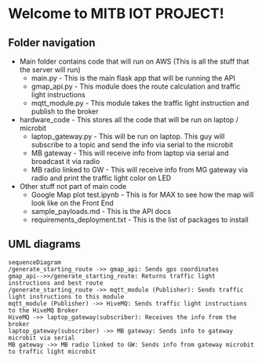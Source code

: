 # Welcome to MITB IOT PROJECT!

## Folder navigation

 - Main folder contains code that will run on AWS (This is all the stuff that the server will run)
	 - main.py - This is the main flask app that will be running the API
	 - gmap_api.py - This module does the route calculation and traffic light instructions
	 - mqtt_module.py - This module takes the traffic light instruction and publish to the broker
 - hardware_code - This stores all the code that will be run on laptop / microbit
	 -  laptop_gateway.py - This will be run on laptop. This guy will subscribe to a topic and send the info via serial to the microbit
	 - MB gateway - This will receive info from laptop via serial and broadcast it via radio
	 - MB radio linked to GW - This will receive info from MG gateway via radio and print the traffic light color on LED
 - Other stuff not part of main code
	 - Google Map plot test.ipynb - This is for MAX to see how the map will look like on the Front End
	 - sample_payloads.md - This is the API docs
	 - requirements_deployment.txt - This is the list of packages to install

## UML diagrams

```mermaid
sequenceDiagram
/generate_starting_route ->> gmap_api: Sends gps coordinates
gmap_api-->>/generate_starting_route: Returns traffic light instructions and best route
/generate_starting_route ->> mqtt_module (Publisher): Sends traffic light instructions to this module
mqtt_module (Publisher) ->> HiveMQ: Sends traffic light instructions to the HiveMQ Broker
HiveMQ ->> laptop_gateway(subscriber): Receives the info from the broker  
laptop_gateway(subscriber) ->> MB gateway: Sends info to gateway microbit via serial
MB gateway ->> MB radio linked to GW: Sends info from gateway microbit to traffic light microbit
```
